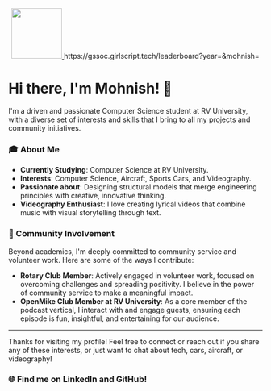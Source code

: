 <div align="center">
    <a href="https://gssoc.girlscript.tech/leaderboard">
        <img src="https://raw.githubusercontent.com/GSSoC24/Postman-Challenge/main/docs/assets/Postman%20White.png" width="100px" height="100px" />
    </a>
    https://gssoc.girlscript.tech/leaderboard?year=<YEAR_BADGES>&mohnish=<Mohnish-140605>
</div>

# Hi there, I'm Mohnish! 👋

I'm a driven and passionate Computer Science student at RV University, with a diverse set of interests and skills that I bring to all my projects and community initiatives.

### 🎓 About Me
- **Currently Studying**: Computer Science at RV University.
- **Interests**: Computer Science, Aircraft, Sports Cars, and Videography.
- **Passionate about**: Designing structural models that merge engineering principles with creative, innovative thinking.
- **Videography Enthusiast**: I love creating lyrical videos that combine music with visual storytelling through text.

### 🌱 Community Involvement
Beyond academics, I'm deeply committed to community service and volunteer work. Here are some of the ways I contribute:
- **Rotary Club Member**: Actively engaged in volunteer work, focused on overcoming challenges and spreading positivity. I believe in the power of community service to make a meaningful impact.
- **OpenMike Club Member at RV University**: As a core member of the podcast vertical, I interact with and engage guests, ensuring each episode is fun, insightful, and entertaining for our audience.

---

Thanks for visiting my profile! Feel free to connect or reach out if you share any of these interests, or just want to chat about tech, cars, aircraft, or videography!

### 🌐 Find me on LinkedIn and GitHub!
